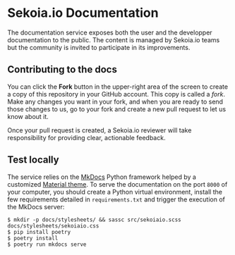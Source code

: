 # Sekoia.io Documentation

The documentation service exposes both the user and the developper documentation to the public. The content is managed by Sekoia.io teams but the community is invited to participate in its improvements.

## Contributing to the docs

You can click the **Fork** button in the upper-right area of the screen to create a copy of this repository in your GitHub account. This copy is called a *fork*. Make any changes you want in your fork, and when you are ready to send those changes to us, go to your fork and create a new pull request to let us know about it.

Once your pull request is created, a Sekoia.io reviewer will take responsibility for providing clear, actionable feedback.

## Test locally

The service relies on the [MkDocs](https://www.mkdocs.org/) Python framework helped by a customized [Material theme](https://squidfunk.github.io/mkdocs-material/). To serve the documentation on the port `8000` of your computer, you should create a Python virtual environment, install the few requirements detailed in `requirements.txt` and trigger the execution of the MkDocs server:

```shell
$ mkdir -p docs/stylesheets/ && sassc src/sekoiaio.scss docs/stylesheets/sekoiaio.css
$ pip install poetry
$ poetry install
$ poetry run mkdocs serve
```
